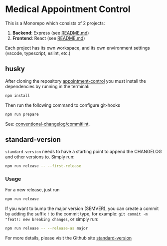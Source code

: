 # Medical Appointment Control

This is a Monorepo which consists of 2 projects:

1. **Backend**: Express (see [README.md](https://github.com/jherax/appointment-control/tree/master/backend))
1. **Frontend**: React (see [README.md](https://github.com/jherax/appointment-control/tree/master/frontend))

Each project has its own workspace, and its own environment settings (vscode, typescript, eslint, etc.)

## husky

After cloning the repository
[appointment-control](https://github.com/jherax/appointment-control.git) you must
install the dependencies by running in the terminal:

```bash
npm install
```

Then run the following command to configure git-hooks

```bash
npm run prepare
```

See:
[conventional-changelog/commitlint](https://github.com/conventional-changelog/commitlint).

## standard-version

`standard-version` needs to have a starting point to append the CHANGELOG and
other versions to. Simply run:

```bash
npm run release -- --first-release
```

### Usage

For a new release, just run

```bash
npm run release
```

If you want to bump the major version (SEMVER), you can create a commit by
adding the suffix `!` to the commit type, for example:
`git commit -m "feat!: new breaking changes`, or simply run:

```bash
npm run release -- --release-as major
```

For more details, please visit the Github site
[standard-version](https://github.com/conventional-changelog/standard-version)
